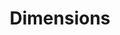 ---
layout: default
bigquery: https://console.cloud.google.com/bigquery?p=covid-19-dimensions-ai&page=table&d=data&t=publications
contributors: Digital Science, https://www.digital-science.com/
cost: Free for personal, non-commercial use.
description: Dimensions contains more than 100 million publications, ranging from
  articles published in scholarly journals, books and book chapters, to preprints
  and conference proceedings. All publications are contextualized with linked data
  sets, funding, publications, patents, clinical trials, and policy documents. You
  can also view associated categories, funders, institutions, and researcher profiles.
documentation: https://docs.dimensions.ai/bigquery/index.html
last_edit: Mon, 04 Apr 2022 19:04:00 GMT
location: https://www.dimensions.ai/products/free/
maintained_by: Digital Science, https://www.digital-science.com/
schema_fields: '[''wikipedia_url'', ''end_year'', ''open_access_categories'', ''granted_date'',
  ''license'', ''research_org_cities'', ''name'', ''original_assignee'', ''eisbn'',
  ''types'', ''journal_lists'', ''original_assignee_countries'', ''funding_gbp'',
  ''kind'', ''associated_publication_arxiv_id'', ''pmcid'', ''cited_by_ids'', ''original_abstract'',
  ''aliases'', ''date'', ''original_assignee_orgs'', ''start_year'', ''category_sdg'',
  ''citations'', ''gender'', ''research_org_state_codes'', ''established'', ''filing_date'',
  ''supporting_grant_ids'', ''investigators'', ''arxiv_id'', ''funding_jpy'', ''priority_date'',
  ''active_years'', ''associated_publication_pmid'', ''issue'', ''subtitles'', ''linkout'',
  ''type'', ''title'', ''granted_year'', ''family_id'', ''acknowledgements'', ''date_inserted'',
  ''application_number'', ''patent_ids'', ''date_online'', ''authors'', ''resulting_publication_doi'',
  ''family_count'', ''foa_number'', ''status'', ''created_date'', ''date_modified'',
  ''abstract'', ''associated_grant_ids'', ''funding_amount'', ''assignee_countries'',
  ''pmid'', ''end_date'', ''funder_orgs'', ''external_ids'', ''open_access_categories_v2'',
  ''publication_ids'', ''repository_name'', ''filing_year'', ''volume'', ''expiration_date'',
  ''relationships'', ''citations_count'', ''interventions'', ''research_org_country_names'',
  ''category_hrcs_hc'', ''date_imported_gbq'', ''journal'', ''doi'', ''category_uoa'',
  ''category_icrp_cso'', ''proceedings_title'', ''funder_countries'', ''current_assignee'',
  ''concepts'', ''filing_status'', ''isbn'', ''conference'', ''funding_aud'', ''category_icrp_ct'',
  ''funding_cad'', ''family_members_ids'', ''funding_eur'', ''funder_org_cities'',
  ''metrics'', ''publisher'', ''book_series_title'', ''start_date'', ''editors'',
  ''registry'', ''date_print'', ''email_address'', ''reference_ids'', ''research_org_city_names'',
  ''mesh_headings'', ''acronyms'', ''publication_date'', ''id'', ''associated_publication_id'',
  ''grant_number'', ''research_org_state_names'', ''funding_currency'', ''original_title'',
  ''date_normal'', ''funding_chf'', ''repository_id'', ''citation_string'', ''funder_org_state_codes'',
  ''language'', ''category_bra'', ''ipcr'', ''categories'', ''expiration_year'', ''funding_cny'',
  ''funder_org_countries'', ''legal_status'', ''current_assignee_orgs'', ''year'',
  ''funder_org_acronyms'', ''category_hra'', ''priority_year'', ''funder_org'', ''labels'',
  ''resulting_publication_ids'', ''pages'', ''jurisdiction'', ''research_orgs'', ''address'',
  ''book_title'', ''description'', ''assignee_orgs'', ''phase'', ''category_for'',
  ''altmetrics'', ''clinical_trial_ids'', ''researcher_ids'', ''repository_url'',
  ''links'', ''legal_events'', ''source_id'', ''brief_title'', ''category_rcdc'',
  ''embargo_date'', ''funding_usd'', ''category_hrcs_rac'', ''mesh_terms'', ''conditions'',
  ''associated_publication_doi'', ''funding_nzd'', ''organisation_details'', ''current_assignee_countries'',
  ''inventor_names'', ''publication_year'', ''parent_id'', ''research_org_countries'',
  ''cpc'', ''acronym'', ''funding_details'']'
shortname: dimensions
tags:
- scholarly literature
- patents
- funding
- clinical trials
- academic profiles
terms_of_use: 'Use of both the Dimensions COVID-19 dataset and full Dimensions dataset
  are subject to the Dimensions Terms of use: https://www.dimensions.ai/policies-terms-legal '
title: Dimensions
uuid: dcff88bd-fe6b-4fdb-8159-809bf9d7bc1c
---